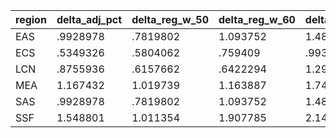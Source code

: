 |region |   delta_adj_pct |   delta_reg_w_50  |  delta_reg_w_60  |  delta_reg_w_70 |   delta_reg_w_80 |   delta_reg_w_90  |   delta_reg_w_95  |   delta_reg_w_99  
|-----	|------------	|-----------	|-----------	|-----------	|-----------	|-----------	| -----------	| -----------
|EAS| .9928978    | .7819802  | 1.093752  | 1.480744  | 1.83555   | 2.320322  | 2.580147 | 3.120285
|ECS| .5349326    | .5804062  | .759409   | .9935608  | 1.250891  | 1.509056  | 1.509056 | 2.244493
|LCN|  .8755936   | .6157662  | .6422294  | 1.290895  | 1.808433  | 2.015895  | 2.138032 | 3.339704
|MEA| 1.167432    | 1.019739  | 1.163887  | 1.748871  | 1.836901  | 2.795577 | 3.300629 | 3.300629
|SAS| .9928978    | .7819802  | 1.093752  | 1.480744  | 1.83555   | 2.320322  | 2.580147 | 3.120285
|SSF|  1.548801   | 1.011354  | 1.907785  | 2.141911  | 2.655576  | 3.458876| 3.883189 | 3.883189 
